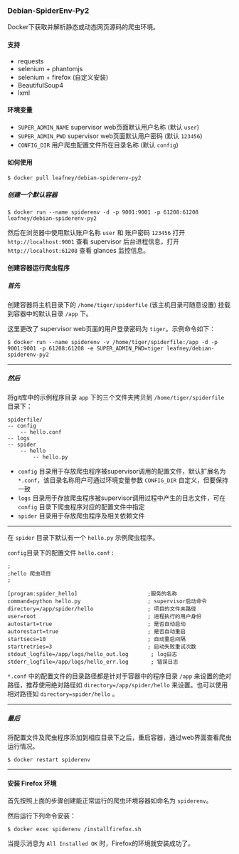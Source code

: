 ### Debian-SpiderEnv-Py2

Docker下获取并解析静态或动态网页源码的爬虫环境。

#### 支持

* requests
* selenium + phantomjs
* selenium + firefox (自定义安装)
* BeautifulSoup4
* lxml

#### 环境变量

* `SUPER_ADMIN_NAME` supervisor web页面默认用户名称 (默认 `user`)
* `SUPER_ADMIN_PWD` supervisor web页面默认用户密码 (默认 `123456`)
* `CONFIG_DIR` 用户爬虫配置文件所在目录名称 (默认 `config`)

#### 如何使用

```
$ docker pull leafney/debian-spiderenv-py2
```

##### 创建一个默认容器

```
$ docker run --name spiderenv -d -p 9001:9001 -p 61208:61208 leafney/debian-spiderenv-py2
```

然后在浏览器中使用默认账户名称 `user` 和 账户密码 `123456` 打开 `http://localhost:9001` 查看 supervisor 后台进程信息，打开 `http://localhost:61208` 查看 glances 监控信息。

#### 创建容器运行爬虫程序

##### 首先

创建容器将主机目录下的 `/home/tiger/spiderfile` (该主机目录可随意设置) 挂载到容器中的默认目录 `/app` 下。

这里更改了 supervisor web页面的用户登录密码为 `tiger`。示例命令如下：

```
$ docker run --name spiderenv -v /home/tiger/spiderfile:/app -d -p 9001:9001 -p 61208:61208 -e SUPER_ADMIN_PWD=tiger leafney/debian-spiderenv-py2
```

***

##### 然后

将git库中的示例程序目录 `app` 下的三个文件夹拷贝到 `/home/tiger/spiderfile` 目录下：

```
spiderfile/
-- config
    -- hello.conf
-- logs
-- spider
    -- hello
        -- hello.py
```

* `config` 目录用于存放爬虫程序被supervisor调用的配置文件，默认扩展名为 `*.conf`，该目录名称用户可通过环境变量参数 `CONFIG_DIR` 自定义，但要保持一致
* `logs` 目录用于存放爬虫程序被supervisor调用过程中产生的日志文件，可在 `config` 目录下爬虫程序对应的配置文件中指定
* `spider` 目录用于存放爬虫程序及相关依赖文件

***

在 `spider` 目录下默认有一个 `hello.py` 示例爬虫程序。 

`config`目录下的配置文件 `hello.conf` :

```
;
;hello 爬虫项目
;

[program:spider_hello]   		            ;服务的名称
command=python hello.py     				; supervisor启动命令
directory=/app/spider/hello 	            ; 项目的文件夹路径
user=root   								; 进程执行的用户身份
autostart=true                           	; 是否自动启动
autorestart=true                         	; 是否自动重启
startsecs=10  								; 自动重启间隔
startretries=3                              ; 启动失败重试次数
stdout_logfile=/app/logs/hello_out.log       ; log日志
stderr_logfile=/app/logs/hello_err.log       ; 错误日志
```

`*.conf` 中的配置文件的目录路径都是针对于容器中的程序目录 `/app` 来设置的绝对路径，推荐使用绝对路径如 `directory=/app/spider/hello` 来设置。也可以使用相对路径如 `directory=spider/hello` 。

***

##### 最后

将配置文件及爬虫程序添加到相应目录下之后，重启容器，通过web界面查看爬虫运行情况。

```
$ docker restart spiderenv
```

***

#### 安装 Firefox 环境

首先按照上面的步骤创建能正常运行的爬虫环境容器如命名为 `spiderenv`。

然后运行下列命令安装：

```
$ docker exec spiderenv /installfirefox.sh
```

当提示消息为 `All Installed OK` 时，Firefox的环境就安装成功了。
